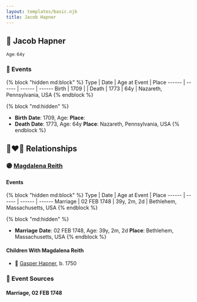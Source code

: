 ```yaml
---
layout: templates/basic.njk
title: Jacob Hapner
---
```

## 🔵 Jacob Hapner
<small>Age: 64y</small>


### 📆 Events

{% block "hidden md:block" %}
Type | Date | Age at Event | Place
------ | ------ | ------ | ------
Birth | 1709 |  |
Death | 1773 | 64y | Nazareth, Pennsylvania, USA
{% endblock %}

{% block "md:hidden" %}
- **Birth**
**Date**: 1709, Age:
**Place**:
- **Death**
**Date**: 1773, Age: 64y
**Place**: Nazareth, Pennsylvania, USA
{% endblock %}

## 👩‍❤️‍👨 Relationships

### 🟣 [Magdalena Reith](/people/2/23759173)

#### Events

{% block "hidden md:block" %}
Type | Date | Age at Event | Place
------ | ------ | ------ | ------
Marriage | 02 FEB 1748 | 39y, 2m, 2d | Bethlehem, Massachusetts, USA
{% endblock %}

{% block "md:hidden" %}
- **Marriage**
**Date**: 02 FEB 1748, Age: 39y, 2m, 2d
**Place**: Bethlehem, Massachusetts, USA
{% endblock %}

#### Children With Magdalena Reith
* 🔵 [Gasper Hapner](/people/9/920624), b. 1750
### 📰 Event Sources

#### <a id="event-family-0-event-0"></a> Marriage, 02 FEB 1748
